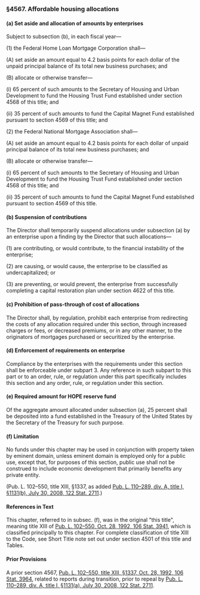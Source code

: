 ### §4567. Affordable housing allocations ###

[]()

#### (a) Set aside and allocation of amounts by enterprises ####

Subject to subsection (b), in each fiscal year—

[]()

(1) the Federal Home Loan Mortgage Corporation shall—

[]()

(A) set aside an amount equal to 4.2 basis points for each dollar of the unpaid principal balance of its total new business purchases; and

[]()

(B) allocate or otherwise transfer—

[]()

(i) 65 percent of such amounts to the Secretary of Housing and Urban Development to fund the Housing Trust Fund established under section 4568 of this title; and

[]()

(ii) 35 percent of such amounts to fund the Capital Magnet Fund established pursuant to section 4569 of this title; and

[]()

(2) the Federal National Mortgage Association shall—

[]()

(A) set aside an amount equal to 4.2 basis points for each dollar of unpaid principal balance of its total new business purchases; and

[]()

(B) allocate or otherwise transfer—

[]()

(i) 65 percent of such amounts to the Secretary of Housing and Urban Development to fund the Housing Trust Fund established under section 4568 of this title; and

[]()

(ii) 35 percent of such amounts to fund the Capital Magnet Fund established pursuant to section 4569 of this title.

[]()

#### (b) Suspension of contributions ####

The Director shall temporarily suspend allocations under subsection (a) by an enterprise upon a finding by the Director that such allocations—

[]()

(1) are contributing, or would contribute, to the financial instability of the enterprise;

[]()

(2) are causing, or would cause, the enterprise to be classified as undercapitalized; or

[]()

(3) are preventing, or would prevent, the enterprise from successfully completing a capital restoration plan under section 4622 of this title.

[]()

#### (c) Prohibition of pass-through of cost of allocations ####

The Director shall, by regulation, prohibit each enterprise from redirecting the costs of any allocation required under this section, through increased charges or fees, or decreased premiums, or in any other manner, to the originators of mortgages purchased or securitized by the enterprise.

[]()

#### (d) Enforcement of requirements on enterprise ####

Compliance by the enterprises with the requirements under this section shall be enforceable under subpart 3. Any reference in such subpart to this part or to an order, rule, or regulation under this part specifically includes this section and any order, rule, or regulation under this section.

[]()

#### (e) Required amount for HOPE reserve fund ####

Of the aggregate amount allocated under subsection (a), 25 percent shall be deposited into a fund established in the Treasury of the United States by the Secretary of the Treasury for such purpose.

[]()

#### (f) Limitation ####

No funds under this chapter may be used in conjunction with property taken by eminent domain, unless eminent domain is employed only for a public use, except that, for purposes of this section, public use shall not be construed to include economic development that primarily benefits any private entity.

(Pub. L. 102–550, title XIII, §1337, as added [Pub. L. 110–289, div. A, title I, §1131(b), July 30, 2008, 122 Stat. 2711](/statviewer.htm?volume=122&page=2711).)

#### References in Text ####

This chapter, referred to in subsec. (f), was in the original "this title", meaning title XIII of [Pub. L. 102–550, Oct. 28, 1992, 106 Stat. 3941](/statviewer.htm?volume=106&page=3941), which is classified principally to this chapter. For complete classification of title XIII to the Code, see Short Title note set out under section 4501 of this title and Tables.

#### Prior Provisions ####

A prior section 4567, [Pub. L. 102–550, title XIII, §1337, Oct. 28, 1992, 106 Stat. 3964](/statviewer.htm?volume=106&page=3964), related to reports during transition, prior to repeal by [Pub. L. 110–289, div. A, title I, §1131(a), July 30, 2008, 122 Stat. 2711](/statviewer.htm?volume=122&page=2711).